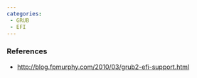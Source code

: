 ```yaml
---
categories:
 - GRUB
 - EFI
---
```

### References

-   <http://blog.fpmurphy.com/2010/03/grub2-efi-support.html>

